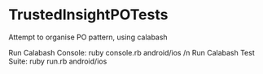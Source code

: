 # TrustedInsightPOTests
Attempt to organise PO pattern, using calabash


Run Calabash Console: ruby console.rb android/ios /n
Run Calabash Test Suite: ruby run.rb android/ios 
